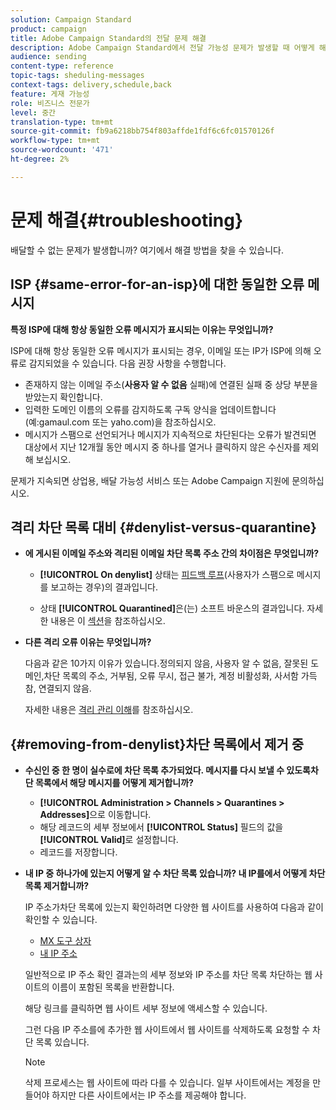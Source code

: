 ```yaml
---
solution: Campaign Standard
product: campaign
title: Adobe Campaign Standard의 전달 문제 해결
description: Adobe Campaign Standard에서 전달 가능성 문제가 발생할 때 어떻게 해야 하는지 알아봅니다.
audience: sending
content-type: reference
topic-tags: sheduling-messages
context-tags: delivery,schedule,back
feature: 게재 가능성
role: 비즈니스 전문가
level: 중간
translation-type: tm+mt
source-git-commit: fb9a6218bb754f803affde1fdf6c6fc01570126f
workflow-type: tm+mt
source-wordcount: '471'
ht-degree: 2%

---
```



# 문제 해결{#troubleshooting}

배달할 수 없는 문제가 발생합니까? 여기에서 해결 방법을 찾을 수 있습니다.

## ISP {#same-error-for-an-isp}에 대한 동일한 오류 메시지

**특정 ISP에 대해 항상 동일한 오류 메시지가 표시되는 이유는 무엇입니까?**

ISP에 대해 항상 동일한 오류 메시지가 표시되는 경우, 이메일 또는 IP가 ISP에 의해 오류로 감지되었을 수 있습니다. 다음 권장 사항을 수행합니다.
* 존재하지 않는 이메일 주소(**사용자 알 수 없음** 실패)에 연결된 실패 중 상당 부분을 받았는지 확인합니다.
* 입력한 도메인 이름의 오류를 감지하도록 구독 양식을 업데이트합니다(예:gamaul.com 또는 yaho.com)을 참조하십시오.
* 메시지가 스팸으로 선언되거나 메시지가 지속적으로 차단된다는 오류가 발견되면 대상에서 지난 12개월 동안 메시지 중 하나를 열거나 클릭하지 않은 수신자를 제외해 보십시오.

문제가 지속되면 상업용, 배달 가능성 서비스 또는 Adobe Campaign 지원에 문의하십시오.

## 격리 차단 목록 대비 {#denylist-versus-quarantine}

* **에 게시된 이메일 주소와 격리된 이메일 차단 목록 주소 간의 차이점은 무엇입니까?**

   * **[!UICONTROL On denylist]** 상태는 [피드백 루프](https://experienceleague.adobe.com/docs/deliverability-learn/deliverability-best-practice-guide/transition-process/infrastructure.html#feedback-loops)(사용자가 스팸으로 메시지를 보고하는 경우)의 결과입니다.

   * 상태 **[!UICONTROL Quarantined]**&#x200B;은(는) 소프트 바운스의 결과입니다.
   자세한 내용은 이 [섹션](../../sending/using/understanding-quarantine-management.md#quarantine-vs-denylist)을 참조하십시오.

* **다른 격리 오류 이유는 무엇입니까?**

   다음과 같은 10가지 이유가 있습니다.정의되지 않음, 사용자 알 수 없음, 잘못된 도메인,차단 목록의 주소, 거부됨, 오류 무시, 접근 불가, 계정 비활성화, 사서함 가득 참, 연결되지 않음.

   자세한 내용은 [격리 관리 이해](../../sending/using/understanding-quarantine-management.md)를 참조하십시오.

## {#removing-from-denylist}차단 목록에서 제거 중

* **수신인 중 한 명이 실수로에 차단 목록 추가되었다. 메시지를 다시 보낼 수 있도록차단 목록에서 해당 메시지를 어떻게 제거합니까?**

   * **[!UICONTROL Administration > Channels > Quarantines > Addresses]**&#x200B;으로 이동합니다.
   * 해당 레코드의 세부 정보에서 **[!UICONTROL Status]** 필드의 값을 **[!UICONTROL Valid]**&#x200B;로 설정합니다.
   * 레코드를 저장합니다.

* **내 IP 중 하나가에 있는지 어떻게 알 수 차단 목록 있습니까? 내 IP를에서 어떻게 차단 목록 제거합니까?**

   IP 주소가차단 목록에 있는지 확인하려면 다양한 웹 사이트를 사용하여 다음과 같이 확인할 수 있습니다.
   * [MX 도구 상자](https://mxtoolbox.com/)
   * [내 IP 주소](https://whatismyipaddress.com)

   일반적으로 IP 주소 확인 결과는의 세부 정보와 IP 주소를 차단 목록 차단하는 웹 사이트의 이름이 포함된 목록을 반환합니다.

   해당 링크를 클릭하면 웹 사이트 세부 정보에 액세스할 수 있습니다.

   그런 다음 IP 주소를에 추가한 웹 사이트에서 웹 사이트를 삭제하도록 요청할 수 차단 목록 있습니다.

   >[!NOTE]
   >
   >삭제 프로세스는 웹 사이트에 따라 다를 수 있습니다. 일부 사이트에서는 계정을 만들어야 하지만 다른 사이트에서는 IP 주소를 제공해야 합니다.
